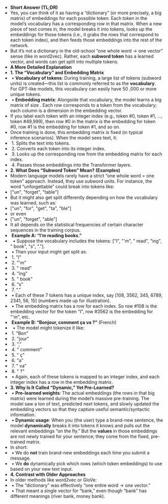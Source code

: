 - **Short Answer (TL;DR)**
- Yes, you can think of it as having a “dictionary” (or more precisely, a big matrix) of embeddings for each possible token. Each token in the model’s vocabulary has a corresponding row in that matrix. When a new piece of text comes in, the model breaks it into tokens, looks up the embeddings for those tokens (i.e., it grabs the rows that correspond to each token index), and then feeds those embeddings into the rest of the network.
- But it’s not a dictionary in the old-school “one whole word → one vector” sense (like in word2vec). Rather, each __subword token__ has a learned vector, and words can get split into multiple tokens.
- **A More Detailed Explanation**
- **1. The “Vocabulary” and Embedding Matrix**
-  • **Vocabulary of tokens**: During training, a large list of tokens (subword units) is created—this list is commonly referred to as the __vocabulary__. For GPT-like models, this vocabulary can easily have 50 ,000 or more unique tokens.
-  • **Embedding matrix**: Alongside that vocabulary, the model learns a big matrix of size . Each row corresponds to a token from the vocabulary; each column is a dimension in the embedding vector.
- If you label each token with an integer index (e.g., token #0, token #1, …, token #49,999), then row #0 in the matrix is the embedding for token #0, row #1 is the embedding for token #1, and so on.
- Once training is done, this embedding matrix is fixed (in typical inference scenarios). When the model sees text, it:
-  1. Splits the text into tokens.
-  2. Converts each token into its integer index.
-  3. Looks up the corresponding row from the embedding matrix for each index.
-  4. Passes those embeddings into the Transformer layers.
- **2. What Does “Subword Token” Mean? (Examples)**
- Modern language models rarely have a strict “one whole word = one token” approach. Instead, they use subword units. For instance, the word “unforgettable” could break into tokens like:
- ["un", "forget", "table"]
- But it might also get split differently depending on how the vocabulary was learned, such as:
- ["un", "for", "get", "ta", "ble"]
- or even
- ["un", "forget", "able"]
- It all depends on the statistical frequencies of certain character sequences in the training corpus.
-  **Example A: “I’m reading books.”**
-   • Suppose the vocabulary includes the tokens: ["I", "'m", " read", "ing", " book", "s", "."].
-  • Then your input might get split as:
-  1. "I"
-  2. "'m"
-  3. " read"
-  4. "ing"
-  5. " book"
-  6. "s"
-  7. "."
-  • Each of these 7 tokens has a unique index, say [108, 3562, 345, 6789, 2341, 56, 15] (numbers made up for illustration).
-  • The embedding matrix has a row for each index. So row #108 is the embedding vector for the token "I", row #3562 is the embedding for "'m", etc.
-  **Example B: “Bonjour, comment ça va ?”** (French)
-   • The model might tokenize it like:
-  1. "Bon"
-  2. "jour"
-  3. ","
-  4. " comment"
-  5. " ç"
-  6. "a"
-  7. " va"
-  8. " ?"
-  • Again, each of these tokens is mapped to an integer index, and each integer index has a row in the embedding matrix.
- **3. Why Is It Called “Dynamic,” Yet Pre-Learned?**
-  • **Pre-learned weights**: The actual embeddings (the rows in that big matrix) were learned during the model’s massive pre-training. The model saw a ton of text, predicted next tokens, and slowly updated the embedding vectors so that they capture useful semantic/syntactic information.
-  • **Dynamic usage**: When you (the user) type a brand-new sentence, the model __dynamically__ breaks it into tokens it knows and pulls out the relevant embeddings “on the fly.” But the __values__ in those embeddings are not newly trained for your sentence; they come from the fixed, pre-trained matrix.
- In short:
-  • We do __not__ train brand-new embeddings each time you submit a message.
-  • We __do__ dynamically pick which rows (which token embeddings) to use based on your new text input.
- **4. Contrast with Older Approaches**
- In older methods like word2vec or GloVe:
-  • The “dictionary” was effectively “one entire word → one vector.”
-  • That meant a single vector for “bank,” even though “bank” has different meanings (river bank, money bank).
